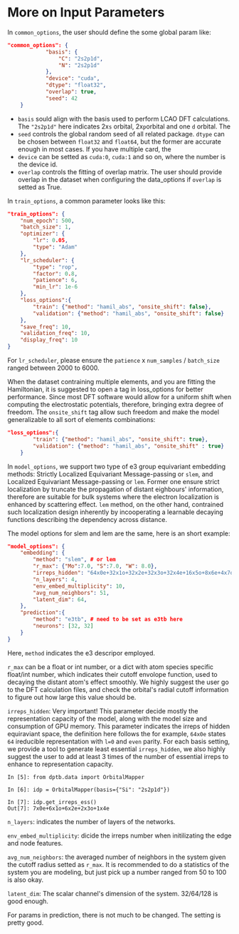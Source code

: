 # More on Input Parameters
In `common_options`, the user should define the some global param like:
```JSON
"common_options": {
            "basis": {
                "C": "2s2p1d",
                "N": "2s2p1d"
            },
            "device": "cuda",
            "dtype": "float32",
            "overlap": true,
            "seed": 42
    }
```
- `basis` sould align with the basis used to perform LCAO DFT calculations. The `"2s2p1d"` here indicates 2x`s` orbital, 2x`p`orbital and one `d` orbital. The 
- `seed` controls the global random seed of all related package. `dtype` can be chosen between `float32` and `float64`, but the former are accurate enough in most cases. If you have multiple card, the 
- `device` can be setted as `cuda:0`, `cuda:1` and so on, where the number is the device id. 
- `overlap` controls the fitting of overlap matrix. The user should provide overlap in the dataset when configuring the data_options if `overlap` is setted as True.

In `train_options`, a common parameter looks like this:
```JSON
"train_options": {
    "num_epoch": 500,
    "batch_size": 1,
    "optimizer": {
        "lr": 0.05,
        "type": "Adam"
    },
    "lr_scheduler": {
        "type": "rop",
        "factor": 0.8,
        "patience": 6,
        "min_lr": 1e-6
    },
    "loss_options":{
        "train": {"method": "hamil_abs", "onsite_shift": false},
        "validation": {"method": "hamil_abs", "onsite_shift": false}
    },
    "save_freq": 10,
    "validation_freq": 10,
    "display_freq": 10
}
```
For `lr_scheduler`, please ensure the `patience` x `num_samples` / `batch_size` ranged between 2000 to 6000.

When the dataset contraining multiple elements, and you are fitting the Hamiltonian, it is suggested to open a tag in loss_options for better performance. Since most DFT software would allow for a uniform shift when computing the electrostatic potentials, therefore, bringing extra degree of freedom. The `onsite_shift` tag allow such freedom and make the model generalizable to all sort of elements combinations:
```JSON
"loss_options":{
        "train": {"method": "hamil_abs", "onsite_shift": true},
        "validation": {"method": "hamil_abs", "onsite_shift" : true}
    }
```

In `model_options`, we support two type of e3 group equivariant embedding methods: Strictly Localized Equivariant Message-passing or `slem`, and Localized Equivariant Message-passing or `lem`. Former one ensure strict localization by truncate the propagation of distant eighbours' information, therefore are suitable for bulk systems where the electron localization is enhanced by scattering effect. `lem` method, on the other hand, contrained such localization design inherently by incooperating a learnable decaying functions describing the dependency across distance.

The model options for slem and lem are the same, here is an short example:
```JSON
"model_options": {
    "embedding": {
        "method": "slem", # or lem
        "r_max": {"Mo":7.0, "S":7.0, "W": 8.0},
        "irreps_hidden": "64x0e+32x1o+32x2e+32x3o+32x4e+16x5o+8x6e+4x7o+4x8e",
        "n_layers": 4,
        "env_embed_multiplicity": 10,
        "avg_num_neighbors": 51,
        "latent_dim": 64,
    },
    "prediction":{
        "method": "e3tb", # need to be set as e3tb here
        "neurons": [32, 32]
    }
}
```
Here, `method` indicates the e3 descripor employed. 

`r_max` can be a float or int number, or a dict with atom species specific float/int number, which indicates their cutoff envolope function, used to decaying the distant atom's effect smoothly. We highly suggest the user go to the DFT calculation files, and check the orbital's radial cutoff information to figure out how large this value should be.

`irreps_hidden`: Very important! This parameter decide mostly the representation capacity of the model, along with the model size and consumption of GPU memory. This parameter indicates the irreps of hidden equiraviant space, the definition here follows the  for example, `64x0e` states `64` ireducible representation with `l=0` and `even` parity. For each basis setting, we provide a tool to generate least essential `irreps_hidden`, we also highly suggest the user to add at least 3 times of the number of essential irreps to enhance to representation capacity.

```IPYTHON
In [5]: from dptb.data import OrbitalMapper

In [6]: idp = OrbitalMapper(basis={"Si": "2s2p1d"})

In [7]: idp.get_irreps_ess()
Out[7]: 7x0e+6x1o+6x2e+2x3o+1x4e
```

`n_layers`: indicates the number of layers of the networks.

`env_embed_multiplicity`: dicide the irreps number when initilizating the edge and node features.

`avg_num_neighbors`: the averaged number of neighbors in the system given the cutoff radius setted as `r_max`. It is recommended to do a statistics of the system you are modeling, but just pick up a number ranged from 50 to 100 is also okay.

`latent_dim`: The scalar channel's dimension of the system. 32/64/128 is good enough.

For params in prediction, there is not much to be changed. The setting is pretty good.